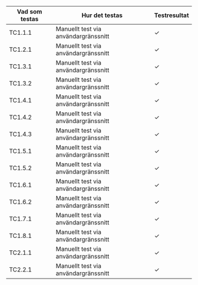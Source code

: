 | Vad som testas | Hur det testas | Testresultat |
| -------- | -------- | -------- |
| TC1.1.1 | Manuellt test via användargränssnitt | ✓ |
| TC1.2.1 | Manuellt test via användargränssnitt | ✓ |
| TC1.3.1 | Manuellt test via användargränssnitt | ✓ |
| TC1.3.2 | Manuellt test via användargränssnitt | ✓ |
| TC1.4.1 | Manuellt test via användargränssnitt | ✓ |
| TC1.4.2 | Manuellt test via användargränssnitt | ✓ |
| TC1.4.3 | Manuellt test via användargränssnitt | ✓ |
| TC1.5.1 | Manuellt test via användargränssnitt | ✓ |
| TC1.5.2 | Manuellt test via användargränssnitt | ✓ |
| TC1.6.1 | Manuellt test via användargränssnitt | ✓ |
| TC1.6.2 | Manuellt test via användargränssnitt | ✓ |
| TC1.7.1 | Manuellt test via användargränssnitt | ✓ |
| TC1.8.1 | Manuellt test via användargränssnitt | ✓ |
| TC2.1.1 | Manuellt test via användargränssnitt | ✓ |
| TC2.2.1 | Manuellt test via användargränssnitt | ✓ |
